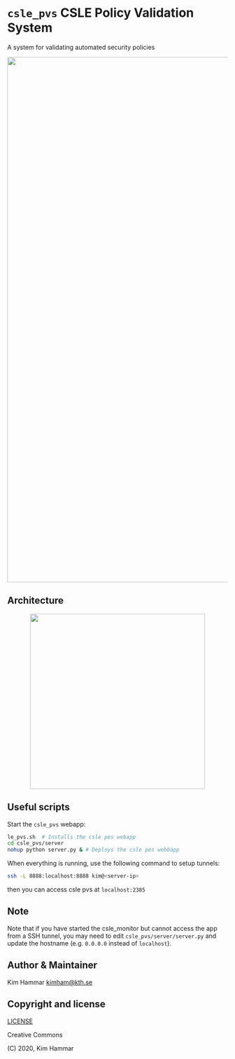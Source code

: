 # `csle_pvs` CSLE Policy Validation System

A system for validating automated security policies 

<p align="center">
<img src="csle_pvs/docs/screen.png" width="1200">
</p>

## Architecture

<p align="center">
<img src="csle_pvs/docs/arch.png" width="400">
</p>

## Useful scripts

Start the `csle_pvs` webapp:
```bash
le_pvs.sh  # Installs the csle pes webapp
cd csle_pvs/server
nohup python server.py & # Deploys the csle pes webbapp
```

When everything is running, use the following command to setup tunnels:
```bash
ssh -L 8888:localhost:8888 kim@<server-ip>
```
then you can access csle pvs at `localhost:2385`

## Note

Note that if you have started the csle_monitor but cannot access the app from a SSH tunnel, you may need to
edit `csle_pvs/server/server.py` and update the hostname (e.g. `0.0.0.0` instead of `localhost`).

## Author & Maintainer

Kim Hammar <kimham@kth.se>

## Copyright and license

[LICENSE](../../LICENSE.md)

Creative Commons

(C) 2020, Kim Hammar